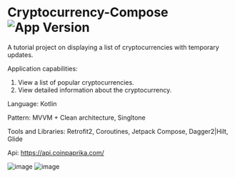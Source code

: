 # Cryptocurrency-Compose <img src="https://img.shields.io/badge/version-1.0.0-green" alt="App Version">
A tutorial project on displaying a list of cryptocurrencies with temporary updates.

Application сapabilities:
1. View a list of popular cryptocurrencies.
2. View detailed information about the cryptocurrency.

Language: Kotlin

Pattern: MVVM + Clean architecture, Singltone

Tools and Libraries: Retrofit2, Coroutines, Jetpack Compose, Dagger2|Hilt, Glide

Api: https://api.coinpaprika.com/

![image](https://user-images.githubusercontent.com/79632860/233954623-cbea3465-bc58-42dd-9869-586fe6400167.png)
![image](https://user-images.githubusercontent.com/79632860/233954387-51a0d26c-60f7-45fc-98f0-7e8e79f07045.png)
